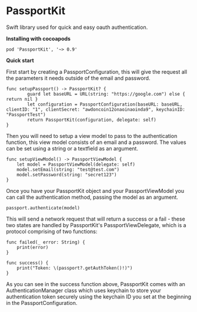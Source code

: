 # PassportKit
 Swift library used for quick and easy oauth authentication.
 
**Installing with cocoapods**
```
pod 'PassportKit', '~> 0.9'
```

**Quick start**

First start by creating a PassportConfiguration, this will give the request all the parameters it needs outside of the email and password. 
```
func setupPassport() -> PassportKit? {
        guard let baseURL = URL(string: "https://google.com") else { return nil }
        let configuration = PassportConfiguration(baseURL: baseURL, clientID: "1", clientSecret: "awdoncoin12onaoinaoinda9", keychainID: "PassportTest")
        return PassportKit(configuration, delegate: self)
}
```

Then you will need to setup a view model to pass to the authentication function, this view model consists of an email and a password. The values can be set using a string or a textfield as an argument.
```
func setupViewModel() -> PassportViewModel {
    let model = PassportViewModel(delegate: self)
    model.setEmail(string: "test@test.com")
    model.setPassword(string: "secret123")
}
```

Once you have your PassportKit object and your PassportViewModel you can call the authentication method, passing the model as an argument.

`passport.authenticate(model)`

This will send a network request that will return a success or a fail - these two states are handled by PassportKit's PassportViewDelegate, which is a protocol comprising of two functions:
```
func failed(_ error: String) {
    print(error)
}

func success() {
    print("Token: \(passport?.getAuthToken()!)")
}
```

As you can see in the success function above, PassportKit comes with an AuthenticationManager class which uses keychain to store your authentication token securely using the keychain ID you set at the beginning in the PassportConfiguration.
